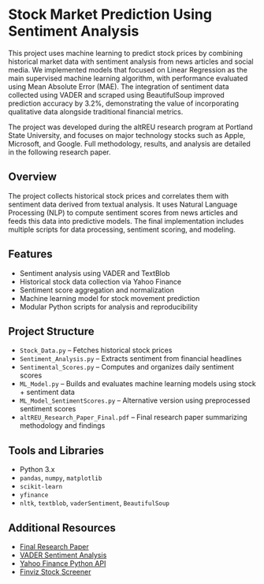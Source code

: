 # Stock Market Prediction Using Sentiment Analysis

This project uses machine learning to predict stock prices by combining historical market data with sentiment analysis from news articles and social media. We implemented models that focused on Linear Regression as the main supervised machine learning algorithm, with performance evaluated using Mean Absolute Error (MAE). The integration of sentiment data collected using VADER and scraped using BeautifulSoup improved prediction accuracy by 3.2%, demonstrating the value of incorporating qualitative data alongside traditional financial metrics.

The project was developed during the altREU research program at Portland State University, and focuses on major technology stocks such as Apple, Microsoft, and Google. Full methodology, results, and analysis are detailed in the following research paper.

## Overview

The project collects historical stock prices and correlates them with sentiment data derived from textual analysis. It uses Natural Language Processing (NLP) to compute sentiment scores from news articles and feeds this data into predictive models. The final implementation includes multiple scripts for data processing, sentiment scoring, and modeling.

## Features

- Sentiment analysis using VADER and TextBlob
- Historical stock data collection via Yahoo Finance
- Sentiment score aggregation and normalization
- Machine learning model for stock movement prediction
- Modular Python scripts for analysis and reproducibility

## Project Structure

- `Stock_Data.py` – Fetches historical stock prices  
- `Sentiment_Analysis.py` – Extracts sentiment from financial headlines  
- `Sentimental_Scores.py` – Computes and organizes daily sentiment scores  
- `ML_Model.py` – Builds and evaluates machine learning models using stock + sentiment data  
- `ML_Model_SentimentScores.py` – Alternative version using preprocessed sentiment scores  
- `altREU_Research_Paper_Final.pdf` – Final research paper summarizing methodology and findings

## Tools and Libraries

- Python 3.x  
- `pandas`, `numpy`, `matplotlib`  
- `scikit-learn`  
- `yfinance`  
- `nltk`, `textblob`, `vaderSentiment`, `BeautifulSoup`

## Additional Resources

- [Final Research Paper](./altREU_Research_Paper_Final.pdf)
- [VADER Sentiment Analysis](https://github.com/cjhutto/vaderSentiment)
- [Yahoo Finance Python API](https://pypi.org/project/yfinance/)
- [Finviz Stock Screener](https://finviz.com/)
